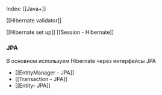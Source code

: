 
Index: [[Java+]]

[[HIbernate validator]]


[[Hibernate set up]]
[[Session - Hibernate]]



### JPA

В основном используем Hibernate через интерфейсы JPA

- [[EntityManager - JPA]]
- [[Transaction - JPA]]
- [[Entity- JPA]]